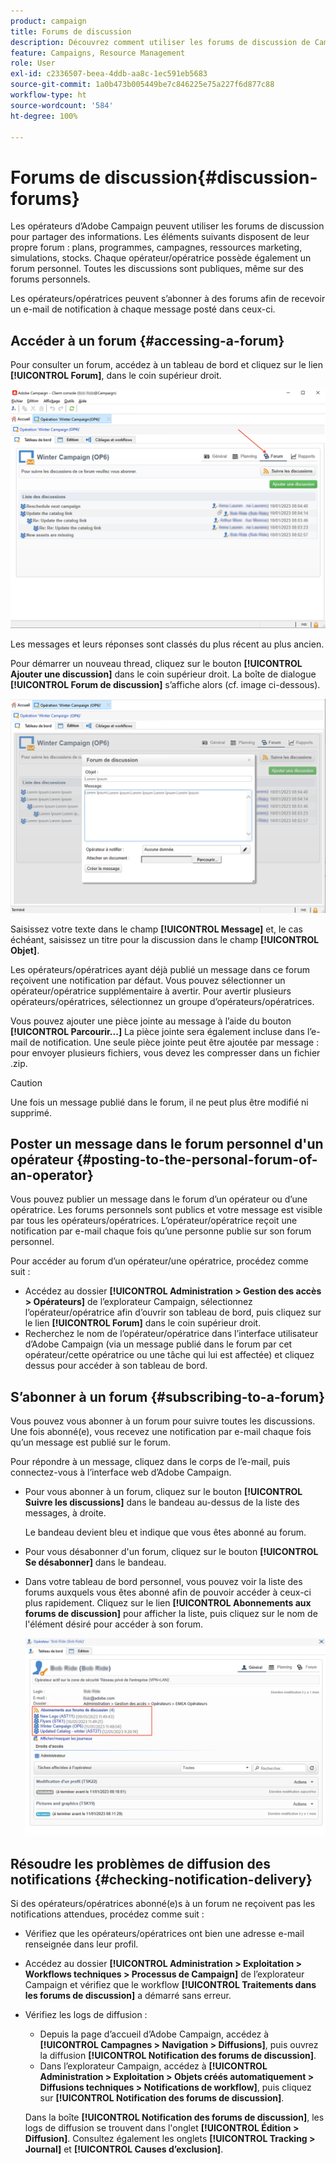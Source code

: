 ```yaml
---
product: campaign
title: Forums de discussion
description: Découvrez comment utiliser les forums de discussion de Campaign
feature: Campaigns, Resource Management
role: User
exl-id: c2336507-beea-4ddb-aa8c-1ec591eb5683
source-git-commit: 1a0b473b005449be7c846225e75a227f6d877c88
workflow-type: ht
source-wordcount: '584'
ht-degree: 100%

---
```


# Forums de discussion{#discussion-forums}

Les opérateurs d’Adobe Campaign peuvent utiliser les forums de discussion pour partager des informations. Les éléments suivants disposent de leur propre forum : plans, programmes, campagnes, ressources marketing, simulations, stocks. Chaque opérateur/opératrice possède également un forum personnel. Toutes les discussions sont publiques, même sur des forums personnels.

Les opérateurs/opératrices peuvent s’abonner à des forums afin de recevoir un e-mail de notification à chaque message posté dans ceux-ci.

## Accéder à un forum {#accessing-a-forum}

Pour consulter un forum, accédez à un tableau de bord et cliquez sur le lien **[!UICONTROL Forum]**, dans le coin supérieur droit.

![](assets/mrm-forum-icon.png)

Les messages et leurs réponses sont classés du plus récent au plus ancien.

Pour démarrer un nouveau thread, cliquez sur le bouton **[!UICONTROL Ajouter une discussion]** dans le coin supérieur droit. La boîte de dialogue **[!UICONTROL Forum de discussion]** s’affiche alors (cf. image ci-dessous).

![](assets/mrm-forum-new-thread.png)


Saisissez votre texte dans le champ **[!UICONTROL Message]** et, le cas échéant, saisissez un titre pour la discussion dans le champ **[!UICONTROL Objet]**.

Les opérateurs/opératrices ayant déjà publié un message dans ce forum reçoivent une notification par défaut. Vous pouvez sélectionner un opérateur/opératrice supplémentaire à avertir. Pour avertir plusieurs opérateurs/opératrices, sélectionnez un groupe d’opérateurs/opératrices.

Vous pouvez ajouter une pièce jointe au message à l’aide du bouton **[!UICONTROL Parcourir...]** La pièce jointe sera également incluse dans l’e-mail de notification. Une seule pièce jointe peut être ajoutée par message : pour envoyer plusieurs fichiers, vous devez les compresser dans un fichier .zip.

>[!CAUTION]
>
>Une fois un message publié dans le forum, il ne peut plus être modifié ni supprimé.

## Poster un message dans le forum personnel d&#39;un opérateur {#posting-to-the-personal-forum-of-an-operator}

Vous pouvez publier un message dans le forum d’un opérateur ou d’une opératrice. Les forums personnels sont publics et votre message est visible par tous les opérateurs/opératrices. L’opérateur/opératrice reçoit une notification par e-mail chaque fois qu’une personne publie sur son forum personnel.

Pour accéder au forum d’un opérateur/une opératrice, procédez comme suit :

* Accédez au dossier **[!UICONTROL Administration > Gestion des accès > Opérateurs]** de l’explorateur Campaign, sélectionnez l’opérateur/opératrice afin d’ouvrir son tableau de bord, puis cliquez sur le lien **[!UICONTROL Forum]** dans le coin supérieur droit.
* Recherchez le nom de l’opérateur/opératrice dans l’interface utilisateur d’Adobe Campaign (via un message publié dans le forum par cet opérateur/cette opératrice ou une tâche qui lui est affectée) et cliquez dessus pour accéder à son tableau de bord.

## S’abonner à un forum {#subscribing-to-a-forum}

Vous pouvez vous abonner à un forum pour suivre toutes les discussions. Une fois abonné(e), vous recevez une notification par e-mail chaque fois qu’un message est publié sur le forum.

Pour répondre à un message, cliquez dans le corps de l’e-mail, puis connectez-vous à l’interface web d’Adobe Campaign.

* Pour vous abonner à un forum, cliquez sur le bouton **[!UICONTROL Suivre les discussions]** dans le bandeau au-dessus de la liste des messages, à droite.

  Le bandeau devient bleu et indique que vous êtes abonné au forum.

* Pour vous désabonner d&#39;un forum, cliquez sur le bouton **[!UICONTROL Se désabonner]** dans le bandeau.

* Dans votre tableau de bord personnel, vous pouvez voir la liste des forums auxquels vous êtes abonné afin de pouvoir accéder à ceux-ci plus rapidement. Cliquez sur le lien **[!UICONTROL Abonnements aux forums de discussion]** pour afficher la liste, puis cliquez sur le nom de l&#39;élément désiré pour accéder à son forum.

  ![](assets/forum-subscribed.png)


## Résoudre les problèmes de diffusion des notifications {#checking-notification-delivery}

Si des opérateurs/opératrices abonné(e)s à un forum ne reçoivent pas les notifications attendues, procédez comme suit :

* Vérifiez que les opérateurs/opératrices ont bien une adresse e-mail renseignée dans leur profil.
* Accédez au dossier **[!UICONTROL Administration > Exploitation > Workflows techniques > Processus de Campaign]** de l’explorateur Campaign et vérifiez que le workflow **[!UICONTROL Traitements dans les forums de discussion]** a démarré sans erreur.
* Vérifiez les logs de diffusion :

   * Depuis la page d’accueil d’Adobe Campaign, accédez à **[!UICONTROL Campagnes > Navigation > Diffusions]**, puis ouvrez la diffusion **[!UICONTROL Notification des forums de discussion]**.
   * Dans l’explorateur Campaign, accédez à **[!UICONTROL Administration > Exploitation > Objets créés automatiquement > Diffusions techniques > Notifications de workflow]**, puis cliquez sur **[!UICONTROL Notification des forums de discussion]**.

  Dans la boîte **[!UICONTROL Notification des forums de discussion]**, les logs de diffusion se trouvent dans l&#39;onglet **[!UICONTROL Édition > Diffusion]**. Consultez également les onglets **[!UICONTROL Tracking > Journal]** et **[!UICONTROL Causes d’exclusion]**.
